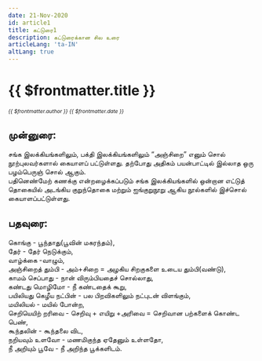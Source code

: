 ```yaml
---
date: 21-Nov-2020
id: article1
title: கட்டுரை1
description: கட்டுரைக்கான சில உரை
articleLang: 'ta-IN'
altLang: true
---
```


# {{ $frontmatter.title }}
<i style="font-size: 0.75em;"> {{ $frontmatter.author }} {{ $frontmatter.date }} </i>

## முன்னுரை:

சங்க இலக்கியங்களிலும், பக்தி இலக்கியங்களிலும்   “அஞ்சிறை” எனும் சொல் நூற்புலவர்களால் கையாளப் பட்டுள்ளது.
தற்போது அதிகம் பயன்பாட்டில் இல்லாத ஒரு பழம்பெருஞ் சொல் ஆகும்.  
பதினெண்மேற் கணக்கு என்றழைக்கப்படும் சங்க இலக்கியங்களில் ஒன்றான எட்டுத் தொகையில் அடங்கிய குறுந்தொகை மற்றும் ஐங்குறுநூறு ஆகிய நூல்களில் 
இச்சொல் கையாளப்பட்டுள்ளது.

## பதவுரை:

கொங்கு - பூந்தாது(பூவின் மகரந்தம்),   
தேர் - தேர் நெடுக்கும்,  
வாழ்க்கை  -வாழும்,  
அஞ்சிறைத் தும்பி - அம்+சிறை = அழகிய சிறகுகளை உடைய தும்பி(வண்டு),  
காமம் செப்பாது - நான் விரும்பியதைச் சொல்லாது,  
கண்டது மொழிமோ - நீ கண்டதைக் கூறு,  
பயிலியது கெழீய நட்பின் - பல பிறவிகளிலும் நட்புடன் விளங்கும்,  
மயிலியல் - மயில் போன்ற,  
செறியெயிற் றரிவை - செறிவு + எயிறு +அரிவை = செறிவான பற்களைக் கொண்ட பெண்,  
கூந்தலின் - கூந்தலை விட,  
நறியவும் உளவோ - மணமிகுந்த ஏதேனும் உள்ளதோ,  
நீ அறியும் பூவே - நீ அறிந்த பூக்களிடம். 